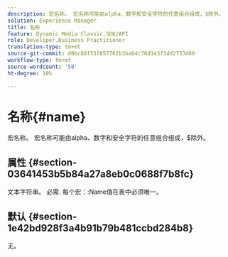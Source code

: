 ```yaml
---
description: 宏名称。 宏名称可能由alpha、数字和安全字符的任意组合组成，$除外。
solution: Experience Manager
title: 名称
feature: Dynamic Media Classic,SDK/API
role: Developer,Business Practitioner
translation-type: tm+mt
source-git-commit: d0bc88f55f857762b3bab4c76d1e3f3dd2733d60
workflow-type: tm+mt
source-wordcount: '58'
ht-degree: 10%

---
```



# 名称{#name}

宏名称。 宏名称可能由alpha、数字和安全字符的任意组合组成，$除外。

## 属性 {#section-03641453b5b84a27a8eb0c0688f7b8fc}

文本字符串。 必需. 每个宏：:Name值在表中必须唯一。

## 默认 {#section-1e42bd928f3a4b91b79b481ccbd284b8}

无。
